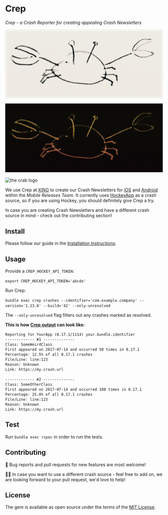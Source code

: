 # Crep

*Crep - a Crash Reporter for creating appealing Crash Newsletters*

![the crab logo](logo.png)

![the crab logo](logo_dark.png)

![the crab logo](logo_grapefruit.png)

We use Crep at [XING](https://www.xing.com) to create our Crash Newsletters for [iOS](https://www.xing.com/ios) and [Android](https://www.xing.com/android) within the _Mobile Releases Team_. It currently uses [HockeyApp](https://rink.hockeyapp.net) as a crash source, so if you are using Hockey, you should definitely give Crep a try.

In case you are creating Crash Newsletters and have a different crash source in mind - check out the contributing section!

## Install

Please follow our guide in the [Installation Instructions](https://github.com/xing/crep/wiki/Install).

## Usage

Provide a `CREP_HOCKEY_API_TOKEN`: 

`export CREP_HOCKEY_API_TOKEN='abcde'`

Run Crep:

`bundle exec crep crashes --identifier='com.example.company' --version='1.23.0' --build='42' --only-unresolved`

The `--only-unresolved` flag filters out any crashes marked as resolved.  
  
**This is how [Crep output](https://github.com/xing/crep/blob/master/spec/fixtures/report_output.txt) can look like:**

```
Reporting for YourApp (0.17.1/1114) your.bundle.identifier
------------- #1 --------------
Class: SomeWeirdClass
First appeared on 2017-07-14 and occurred 50 times in 0.17.1
Percentage: 12.5% of all 0.17.1 crashes
File/Line: line:123
Reason: Unknown
Link: https://my.crash.url

------------- #2 --------------
Class: SomeOtherClass
First appeared on 2017-07-14 and occurred 100 times in 0.17.1
Percentage: 25.0% of all 0.17.1 crashes
File/Line: line:123
Reason: Unknown
Link: https://my.crash.url
```

## Test

Run `bundle exec rspec` in order to run the tests.

## Contributing

🎁 Bug reports and pull requests for new features are most welcome!

👷🏼 In case you want to use a different crash source - feel free to add on, we are looking forward to your pull request, we'd love to help!

## License

The gem is available as open source under the terms of the [MIT License](http://opensource.org/licenses/MIT).
